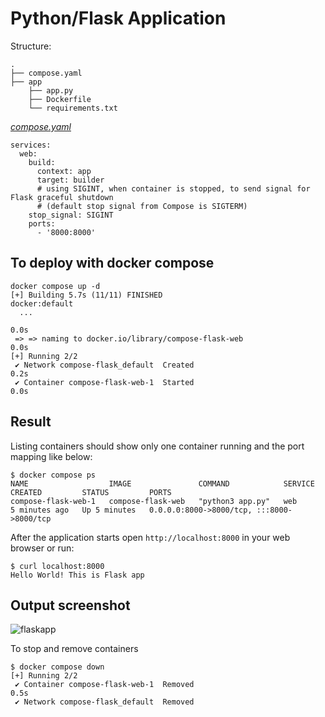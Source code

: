 # Python/Flask Application

Structure:

```
.
├── compose.yaml
├── app
    ├── app.py
    ├── Dockerfile
    └── requirements.txt

```

[_compose.yaml_](compose.yaml)

```
services:
  web:
    build:
      context: app
      target: builder
      # using SIGINT, when container is stopped, to send signal for Flask graceful shutdown
      # (default stop signal from Compose is SIGTERM)
    stop_signal: SIGINT
    ports:
      - '8000:8000'
```


## To deploy with docker compose

```
docker compose up -d
[+] Building 5.7s (11/11) FINISHED                                                                                                                                     docker:default
  ...

0.0s
 => => naming to docker.io/library/compose-flask-web                                                                                                         0.0s
[+] Running 2/2
 ✔ Network compose-flask_default  Created                                                                                                                    0.2s 
 ✔ Container compose-flask-web-1  Started                                                                                                                    0.0s
 ```

## Result

 Listing containers should show only one container running and the port mapping like below:

 ```
$ docker compose ps
NAME                  IMAGE               COMMAND            SERVICE   CREATED         STATUS         PORTS
compose-flask-web-1   compose-flask-web   "python3 app.py"   web       5 minutes ago   Up 5 minutes   0.0.0.0:8000->8000/tcp, :::8000->8000/tcp
```

After the application starts open `http://localhost:8000` in your web browser or run:

```
$ curl localhost:8000
Hello World! This is Flask app
```

## Output screenshot

![flaskapp](https://github.com/dinomite505/learning_docker/assets/131146683/e1e4ab28-926e-4e62-8034-ab61d281cc31)

To stop and remove containers

```
$ docker compose down
[+] Running 2/2
 ✔ Container compose-flask-web-1  Removed                                                                                                                    0.5s 
 ✔ Network compose-flask_default  Removed
```

